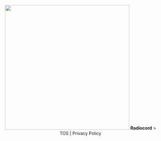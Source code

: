 <div align="center">
  <img src="https://user-images.githubusercontent.com/81972974/201009809-be816230-79ee-495c-bbc5-1a3c6b69f57f.png" height=400>
  <b>Radiocord</b>
  > TOS | Privacy Policy
 </div>
